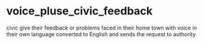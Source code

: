 # voice_pluse_civic_feedback
civic give their feedback or problems faced in their home town with voice in their own language converted to English and sends the request to authority   
